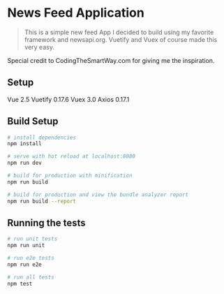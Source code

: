 # News Feed Application

>This is a simple new feed App I decided to build using my favorite framework and newsapi.org.
Vuetify and Vuex of course made this very easy.

Special credit to CodingTheSmartWay.com for giving me the inspiration.

## Setup

Vue 2.5
Vuetify 0.17.6
Vuex 3.0
Axios 0.17.1


## Build Setup

``` bash
# install dependencies
npm install

# serve with hot reload at localhost:8080
npm run dev

# build for production with minification
npm run build

# build for production and view the bundle analyzer report
npm run build --report
```

## Running the tests
```bash
# run unit tests
npm run unit

# run e2e tests
npm run e2e

# run all tests
npm test
```
